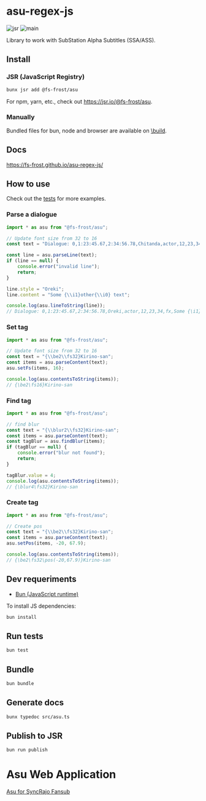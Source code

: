 # asu-regex-js

![jsr](https://jsr.io/badges/@fs-frost/asu)
![main](https://github.com/FS-Frost/asu-regex-js/actions/workflows/main.yml/badge.svg)

Library to work with SubStation Alpha Subtitles (SSA/ASS).

## Install

### JSR (JavaScript Registry)

```sh
bunx jsr add @fs-frost/asu
```

For npm, yarn, etc., check out https://jsr.io/@fs-frost/asu.

### Manually

Bundled files for bun, node and browser are available on [\build](https://github.com/FS-Frost/asu-regex-js/tree/main/build).

## Docs

https://fs-frost.github.io/asu-regex-js/

## How to use

Check out the [tests](https://github.com/FS-Frost/asu-regex-js/blob/main/src/asu.test.ts) for more examples.

### Parse a dialogue

```ts
import * as asu from "@fs-frost/asu";

// Update font size from 32 to 16
const text = "Dialogue: 0,1:23:45.67,2:34:56.78,Chitanda,actor,12,23,34,fx,{\\pos(182,421)}LINE 1";

const line = asu.parseLine(text);
if (line == null) {
    console.error("invalid line");
    return;
}

line.style = "Oreki";
line.content = "Some {\\i1}other{\\i0} text";

console.log(asu.lineToString(line));
// Dialogue: 0,1:23:45.67,2:34:56.78,Oreki,actor,12,23,34,fx,Some {\i1}other{\i0} text
```

### Set tag

```ts
import * as asu from "@fs-frost/asu";

// Update font size from 32 to 16
const text = "{\\be2\\fs32}Kirino-san";
const items = asu.parseContent(text);
asu.setFs(items, 16);

console.log(asu.contentsToString(items));
// {\be2\fs16}Kirino-san
```
### Find tag

```ts
import * as asu from "@fs-frost/asu";

// find blur
const text = "{\\blur2\\fs32}Kirino-san";
const items = asu.parseContent(text);
const tagBlur = asu.findBlur(items);
if (tagBlur == null) {
    console.error("blur not found");
    return;
}

tagBlur.value = 4;
console.log(asu.contentsToString(items));
// {\blur4\fs32}Kirino-san
```

### Create tag

```ts
import * as asu from "@fs-frost/asu";

// Create pos
const text = "{\\be2\\fs32}Kirino-san";
const items = asu.parseContent(text);
asu.setPos(items, -20, 67.9);

console.log(asu.contentsToString(items));
// {\be2\fs32\pos(-20,67.9)}Kirino-san
```

## Dev requeriments

- [Bun (JavaScript runtime)](https://bun.sh/)

To install JS dependencies:
```sh
bun install
```

## Run tests

```sh
bun test
```

## Bundle

```sh
bun bundle
```

## Generate docs

```sh
bunx typedoc src/asu.ts
```

## Publish to JSR

```sh
bun run publish
```

# Asu Web Application

[Asu for SyncRajo Fansub](https://github.com/FS-Frost/asu-web)
